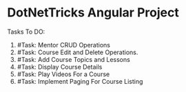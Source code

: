 # DotNetTricks Angular Project

Tasks To DO:
1. #Task: Mentor CRUD Operations
2. #Task: Course Edit and Delete Operations.
3. #Task: Add Course Topics and Lessons
4. #Task: Display Course Details
6. #Task: Play Videos For a Course
7. #Task: Implement Paging For Course Listing